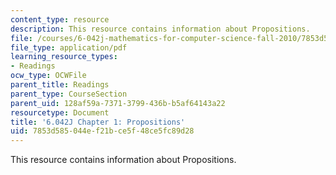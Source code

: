 ```yaml
---
content_type: resource
description: This resource contains information about Propositions.
file: /courses/6-042j-mathematics-for-computer-science-fall-2010/7853d585044ef21bce5f48ce5fc89d28_MIT6_042JF10_chap01.pdf
file_type: application/pdf
learning_resource_types:
- Readings
ocw_type: OCWFile
parent_title: Readings
parent_type: CourseSection
parent_uid: 128af59a-7371-3799-436b-b5af64143a22
resourcetype: Document
title: '6.042J Chapter 1: Propositions'
uid: 7853d585-044e-f21b-ce5f-48ce5fc89d28
---
```

This resource contains information about Propositions.

